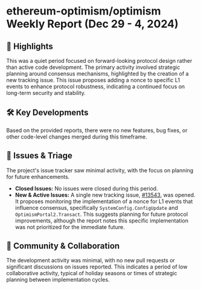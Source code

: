 # ethereum-optimism/optimism Weekly Report (Dec 29 - 4, 2024)

## 🚀 Highlights
This was a quiet period focused on forward-looking protocol design rather than active code development. The primary activity involved strategic planning around consensus mechanisms, highlighted by the creation of a new tracking issue. This issue proposes adding a nonce to specific L1 events to enhance protocol robustness, indicating a continued focus on long-term security and stability.

## 🛠️ Key Developments
Based on the provided reports, there were no new features, bug fixes, or other code-level changes merged during this timeframe.

## 🐛 Issues & Triage
The project's issue tracker saw minimal activity, with the focus on planning for future enhancements.

- **Closed Issues:** No issues were closed during this period.
- **New & Active Issues:** A single new tracking issue, [#13543](https://github.com/ethereum-optimism/optimism/issues/13543), was opened. It proposes monitoring the implementation of a nonce for L1 events that influence consensus, specifically `SystemConfig.ConfigUpdate` and `OptimismPortal2.Transact`. This suggests planning for future protocol improvements, although the report notes this specific implementation was not prioritized for the immediate future.

## 💬 Community & Collaboration
The development activity was minimal, with no new pull requests or significant discussions on issues reported. This indicates a period of low collaborative activity, typical of holiday seasons or times of strategic planning between implementation cycles.